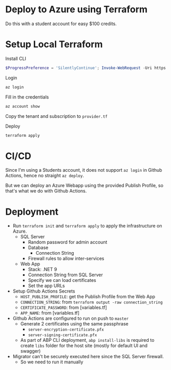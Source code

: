 # Deploy to Azure using Terraform

Do this with a student account for easy $100 credits.

# Setup Local Terraform

Install CLI

```ps1
$ProgressPreference = 'SilentlyContinue'; Invoke-WebRequest -Uri https://aka.ms/installazurecliwindows -OutFile .\AzureCLI.msi; Start-Process msiexec.exe -Wait -ArgumentList '/I AzureCLI.msi /quiet'; Remove-Item .\AzureCLI.msi
```

Login

```ps1
az login
```

Fill in the credentials

```ps1
az account show
```

Copy the tenant and subscription to `provider.tf`

Deploy

```ps1
terraform apply
```

# CI/CD

Since I'm using a Students account, it does not support `az login` in Github Actions, hence no straight `az deploy`.

But we can deploy an Azure Webapp using the provided Publish Profile, so that's what we do with Github Actions.

# Deployment

- Run `terraform init` and `terraform apply` to apply the infrastructure on Azure.
  - SQL Server
    - Random password for admin account
    - Database
      - Connection String
    - Firewall rules to allow inter-services
  - Web App
    - Stack: .NET 9
    - Connection String from SQL Server
    - Specify we can load certificates
    - Set the app URLs
- Setup Github Actions Secrets
  - `HOST_PUBLISH_PROFILE`: get the Publish Profile from the Web App
  - `CONNECTION_STRING`: from `terraform output -raw connection_string`
  - `CERTIFICATE_PASSWORD`: from [variables.tf]
  - `APP_NAME`: from [variables.tf]
- Github Actions are configured to run on push to `master`
  - Generate 2 certificates using the same passphrase
    - `server-encryption-certificate.pfx`
    - `server-signing-certificate.pfx`
  - As part of ABP CLI deployment, `abp install-libs` is required to create `libs` folder for the host site (mostly for default UI and swagger)
- Migrator can't be securely executed here since the SQL Server firewall.
  - So we need to run it manually
